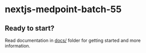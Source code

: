 # nextjs-medpoint-batch-55

## Ready to start?
Read documentation in [docs/](./docs/) folder for getting started and more information.
